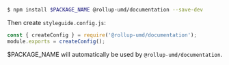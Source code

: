 ```bash
$ npm install $PACKAGE_NAME @rollup-umd/documentation --save-dev
```

Then create `styleguide.config.js`:

```js static
const { createConfig } = require('@rollup-umd/documentation');
module.exports = createConfig();
```

$PACKAGE_NAME will automatically be used by `@rollup-umd/documentation`.
